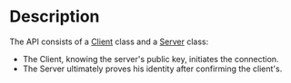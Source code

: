 # Description
The API consists of a [Client](xref:Scuttlebutt.Crypto.SHS.Client) class and a
[Server](xref:Scuttlebutt.Crypto.SHS.Server) class:
  - The Client, knowing the server's public key, initiates the connection.
  - The Server ultimately proves his identity after confirming the client's.
